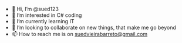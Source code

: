 - 👋 Hi, I’m @sued123
- 👀 I’m interested in C# coding
- 🌱 I’m currently learning IT
- 💞️ I’m looking to collaborate on new things, that make me go beyond
- 📫 How to reach me is on suedvieirabarreto@gmail.com

<!---
sued123/sued123 is a ✨ special ✨ repository because its `README.md` (this file) appears on your GitHub profile.
You can click the Preview link to take a look at your changes.
--->
